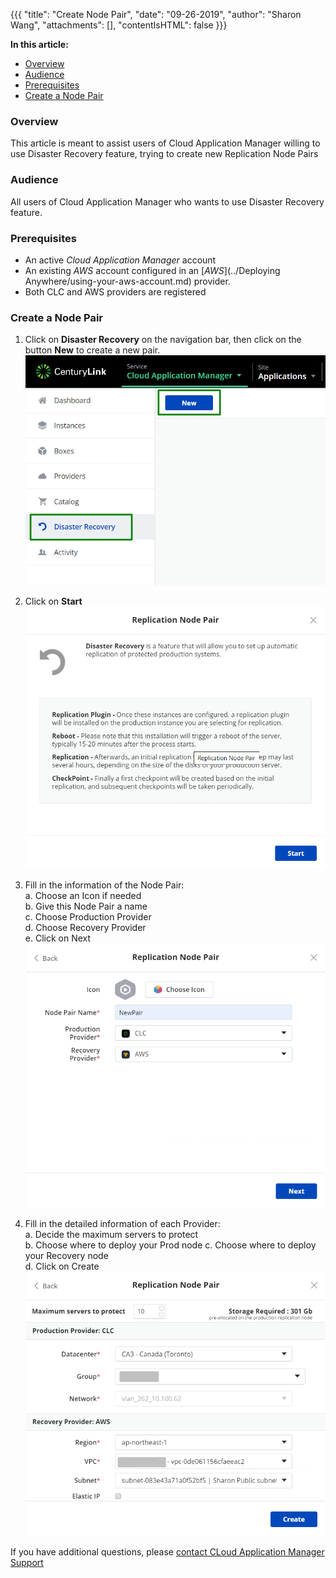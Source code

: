 {{{
  "title": "Create Node Pair",
  "date": "09-26-2019",
  "author": "Sharon Wang",
  "attachments": [],
  "contentIsHTML": false
}}}

**In this article:**

* [Overview](#overview)
* [Audience](#audience)
* [Prerequisites](#prerequisites)
* [Create a Node Pair](#create-a-node-pair)

### Overview 

This article is meant to assist users of Cloud Application Manager willing to use Disaster Recovery feature, trying to create new Replication Node Pairs

### Audience

All users of Cloud Application Manager who wants to use Disaster Recovery feature.

### Prerequisites

* An active *Cloud Application Manager* account
* An existing *AWS* account configured in an [*AWS*](../Deploying Anywhere/using-your-aws-account.md) provider.
* Both CLC and AWS providers are registered

 
### Create a Node Pair
1. Click on **Disaster Recovery** on the navigation bar, then click on the button **New** to create a new pair.
![create_new_pair](../../images/cloud-application-manager/dr-readiness/node_pair_1.png)

2. Click on **Start**
 ![create_new_pair](../../images/cloud-application-manager/dr-readiness/node_pair_2.png)
3. Fill in the information of the Node Pair:  
 a. Choose an Icon if needed  
 b. Give this Node Pair a name   
 c. Choose Production Provider  
 d. Choose Recovery Provider  
 e. Click on Next  
![create_new_pair](../../images/cloud-application-manager/dr-readiness/node_pair_3.png)
3. Fill in the detailed information of each Provider:  
 a. Decide the maximum servers to protect  
 b. Choose where to deploy your Prod node 
 c. Choose where to deploy your Recovery node  
 d. Click on Create  
![create_new_pair](../../images/cloud-application-manager/dr-readiness/node_pair_4.png)

If you have additional questions, please [contact CLoud Application Manager Support](mailto:incident@CenturyLink.com)
